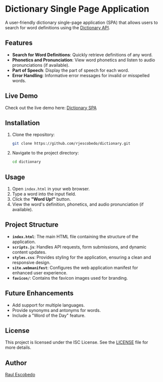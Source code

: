# Dictionary Single Page Application

A user-friendly dictionary single-page application (SPA) that allows users to search for word definitions using the [Dictionary API](https://dictionaryapi.dev/).

## Features

- **Search for Word Definitions**: Quickly retrieve definitions of any word.
- **Phonetics and Pronunciation**: View word phonetics and listen to audio pronunciations (if available).
- **Part of Speech**: Display the part of speech for each word.
- **Error Handling**: Informative error messages for invalid or misspelled words.

## Live Demo

Check out the live demo here: [Dictionary SPA](https://hello-word-dictionary.netlify.app/)

## Installation

1. Clone the repository:
    ```bash
    git clone https://github.com/rjescobedo/dictionary.git
    ```
2. Navigate to the project directory:
    ```bash
    cd dictionary
    ```

## Usage

1. Open `index.html` in your web browser.
2. Type a word into the input field.
3. Click the **"Word Up!"** button.
4. View the word's definition, phonetics, and audio pronunciation (if available).

## Project Structure

- **`index.html`**: The main HTML file containing the structure of the application.
- **`scripts.js`**: Handles API requests, form submissions, and dynamic content updates.
- **`styles.css`**: Provides styling for the application, ensuring a clean and responsive design.
- **`site.webmanifest`**: Configures the web application manifest for enhanced user experience.
- **`favicon/`**: Contains the favicon images used for branding.

## Future Enhancements

- Add support for multiple languages.
- Provide synonyms and antonyms for words.
- Include a "Word of the Day" feature.

## License

This project is licensed under the ISC License. See the [LICENSE](LICENSE) file for more details.

## Author

[Raul Escobedo](https://github.com/rjescobedo)